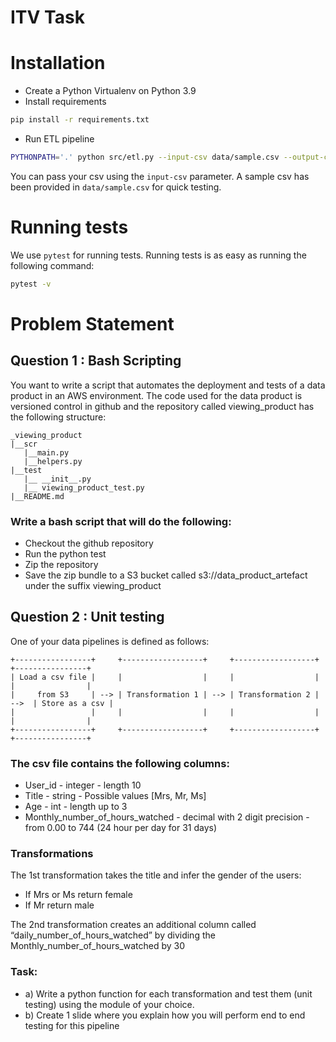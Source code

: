 # ITV Task

# Installation

- Create a Python Virtualenv on Python 3.9
- Install requirements

```bash
pip install -r requirements.txt
```

- Run ETL pipeline

```bash
PYTHONPATH='.' python src/etl.py --input-csv data/sample.csv --output-csv data/output.csv
```

You can pass your csv using the `input-csv` parameter. A sample csv has been provided
in `data/sample.csv` for quick testing.

# Running tests

We use `pytest` for running tests. Running tests is as easy as running the following command:

```bash
pytest -v
```

# Problem Statement

## Question 1 : Bash Scripting

You want to write a script that automates the deployment and tests of a data product in an
AWS environment. The code used for the data product is versioned control in github and the
repository called viewing_product has the following structure:

```
_viewing_product
|__scr
   |__main.py
   |__helpers.py
|__test
   |__ __init__.py
   |__ viewing_product_test.py
|__README.md
```

### Write a bash script that will do the following:

- Checkout the github repository
- Run the python test
- Zip the repository
- Save the zip bundle to a S3 bucket called s3://data_product_artefact under the suffix
  viewing_product

## Question 2 : Unit testing

One of your data pipelines is defined as follows:

```
+-----------------+     +------------------+     +------------------+      +----------------+
| Load a csv file |     |                  |     |                  |      |                |
|     from S3     | --> | Transformation 1 | --> | Transformation 2 | -->  | Store as a csv |
|                 |     |                  |     |                  |      |                |
+-----------------+     +------------------+     +------------------+      +----------------+
```

### The csv file contains the following columns:
 
- User_id - integer - length 10
- Title - string - Possible values [Mrs, Mr, Ms]
- Age - int - length up to 3
- Monthly_number_of_hours_watched - decimal with 2 digit precision - from 0.00 to
  744 (24 hour per day for 31 days)


### Transformations

The 1st transformation takes the title and infer the gender of the users:
 
- If Mrs or Ms return female
- If Mr return male
  
The 2nd transformation creates an additional column called 
“daily_number_of_hours_watched” by dividing the Monthly_number_of_hours_watched by 30

### Task:

- a) Write a python function for each transformation and test them (unit testing) using the module of your choice.
- b) Create 1 slide where you explain how you will perform end to end testing for this pipeline
